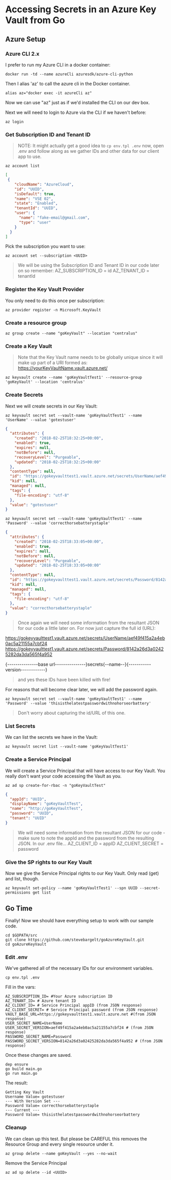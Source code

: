 # Accessing Secrets in an Azure Key Vault from Go

## Azure Setup

### Azure CLI 2.x

I prefer to run my Azure CLI in a docker container:

```shell
docker run -td --name azureCli azuresdk/azure-cli-python
```

Then I alias 'az' to call the azure cli in the Docker container.

```shell
alias az="docker exec -it azureCli az"
```

Now we can use "az" just as if we'd installed the CLI on our dev box.

Next we will need to login to Azure via the CLI if we haven't before:

```shell
az login
```

### Get Subscription ID and Tenant ID

> NOTE: It might actually get a good idea to `cp env.tpl .env` now, open .env and follow along as we gather IDs and other data for our client app to use.

```shell
az account list
```

```json
[
 {
    "cloudName": "AzureCloud",
    "id": "UUID",
    "isDefault": true,
    "name": "VSE 02",
    "state": "Enabled",
    "tenantId": "UUID",
    "user": {
      "name": "fake-email@gmail.com",
      "type": "user"
    }
  }
]
```

Pick the subscription you want to use:

```shell
az account set --subscription <UUID>
```

> We will be using the Subscription ID and Tenant ID in our code later on so remember:
> AZ_SUBSCRIPTION_ID = id
> AZ_TENANT_ID = tenantId

### Register the Key Vault Provider

You only need to do this once per subscription:

```shell
az provider register -n Microsoft.KeyVault
```

### Create a resource group

```shell
az group create --name "goKeyVault" --location "centralus"
```

### Create a Key Vault

> Note that the Key Vault name needs to be globally unique since it will make up part of a URI formed as: https://yourKeyVaultName.vault.azure.net/

```shell
az keyvault create --name 'goKeyVaultTest1' --resource-group 'goKeyVault' --location 'centralus'
```

### Create Secrets

Next we will create secrets in our Key Vault:

```shell
az keyvault secret set --vault-name 'goKeyVaultTest1' --name 'UserName' --value 'gotestuser'
```

```json
{
  "attributes": {
    "created": "2018-02-25T18:32:25+00:00",
    "enabled": true,
    "expires": null,
    "notBefore": null,
    "recoveryLevel": "Purgeable",
    "updated": "2018-02-25T18:32:25+00:00"
  },
  "contentType": null,
  "id": "https://gokeyvaulttest1.vault.azure.net/secrets/UserName/aef49f415a2a4eb0ac5a21155a7cbf24",
  "kid": null,
  "managed": null,
  "tags": {
    "file-encoding": "utf-8"
  },
  "value": "gotestuser"
}
```

```shell
az keyvault secret set --vault-name 'goKeyVaultTest1' --name 'Password' --value 'correcthorsebatterystaple'
```

```json
{
  "attributes": {
    "created": "2018-02-25T18:33:05+00:00",
    "enabled": true,
    "expires": null,
    "notBefore": null,
    "recoveryLevel": "Purgeable",
    "updated": "2018-02-25T18:33:05+00:00"
  },
  "contentType": null,
  "id": "https://gokeyvaulttest1.vault.azure.net/secrets/Password/8142a26d3a02425282da3da565f4a952",
  "kid": null,
  "managed": null,
  "tags": {
    "file-encoding": "utf-8"
  },
  "value": "correcthorsebatterystaple"
}
```

> Once again we will need some information from the resultant JSON for our code a little later on. For now just capture the full id (URL):

https://gokeyvaulttest1.vault.azure.net/secrets/UserName/aef49f415a2a4eb0ac5a21155a7cbf24
https://gokeyvaulttest1.vault.azure.net/secrets/Password/8142a26d3a02425282da3da565f4a952

{---------------base url---------------}secrets{--name--}{-----------version------------}

> and yes these IDs have been killed with fire!

For reasons that will become clear later, we will add the password again.

```shell
az keyvault secret set --vault-name 'goKeyVaultTest1' --name 'Password' --value 'thisisthelatestpasswordwithnohorseorbattery'
```

> Don't worry about capturing the id/URL of this one.

### List Secrets

We can list the secrets we have in the Vault:

```shell
az keyvault secret list --vault-name 'goKeyVaultTest1'
```

### Create a Service Principal

We will create a Service Principal that will have access to our Key Vault. You really don't want your code accessing the Vault as you.

```shell
az ad sp create-for-rbac -n "goKeyVaultTest"
```

```json
{
  "appId": "UUID",
  "displayName": "goKeyVaultTest",
  "name": "http://goKeyVaultTest",
  "password": "UUID",
  "tenant": "UUID"
}
```

> We will need some information from the resultant JSON for our code - make sure to note the appId <UUID> and the password from the resulting JSON. In our .env file... 
> AZ_CLIENT_ID = appID
> AZ_CLIENT_SECRET = password

### Give the SP rights to our Key Vault

Now we give the Service Principal rights to our Key Vault. Only read (get) and list, though.

```shell
az keyvault set-policy --name 'goKeyVaultTest1' --spn UUID --secret-permissions get list
```

## Go Time

Finally! Now we should have everything setup to work with our sample code.

```shell
cd $GOPATH/src
git clone https://github.com/stevebargelt/goAzureKeyVault.git
cd goAzureKeyVault
```

### Edit .env

We've gathered all of the necessary IDs for our environment variables.

```shell
cp env.tpl .env
```

Fill in the vars:

```shell
AZ_SUBSCRIPTION_ID= #Your Azure subscription ID
AZ_TENANT_ID= # Azure tenant ID
AZ_CLIENT_ID= # Service Principal appID (from JSON response)
AZ_CLIENT_SECRET= # Service Principal password (from JSON response)
VAULT_BASE_URL=https://gokeyvaulttest1.vault.azure.net #(from JSON response)
USER_SECRET_NAME=UserName
USER_SECRET_VERSION=aef49f415a2a4eb0ac5a21155a7cbf24 # (from JSON response)
PASSWORD_SECRET_NAME=Password
PASSWORD_SECRET_VERSION=8142a26d3a02425282da3da565f4a952 # (from JSON response)
```

Once these changes are saved.

```shell
dep ensure
go build main.go
go run main.go
```

The result:

```text
Getting Key Vault
Username Value= gotestuser
--- With Version Set ---
Password Value= correcthorsebatterystaple
--- Current ---
Password Value= thisisthelatestpasswordwithnohorseorbattery
```

### Cleanup

We can clean up this test. But please be CAREFUL this removes the Resource Group and every single resource under it.

```shell
az group delete --name goKeyVault --yes --no-wait
```

Remove the Service Principal

```shell
az ad sp delete --id <UUID>
```